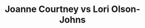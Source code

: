---
title: Joanne Courtney vs Lori Olson-Johns
player1:
  name: Courtney, Joanne
  percent: 78
  wins: 0
  losses: 1
player2:
  name: Olson-Johns, Lori
  percent: 75
  wins: 1
  losses: 0
games:
- player1:
    team: CA
    position: Second
    percent: 78
    win: 0
    loss: 1
  player2:
    team: AB
    position: Third
    percent: 75
    win: 1
    loss: 0
  event: Hearts
  year: 2015
  draw: Round Robin(15)
  score: AB 7 - CA 6
- player1:
    team: Homa
    position: Second
    percent: 93
    win: 1
    loss: 0
  player2:
    team: Swee
    position: Third
    percent: 84
    win: 0
    loss: 1
  event: Trials (Women)
  year: 2017
  draw: Round Robin(17)
  score: Swee 5 - Homa 7
---